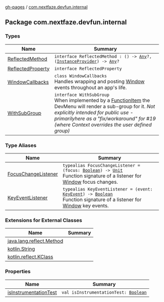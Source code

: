 [gh-pages](../index.md) / [com.nextfaze.devfun.internal](./index.md)

## Package com.nextfaze.devfun.internal

### Types

| Name | Summary |
|---|---|
| [ReflectedMethod](-reflected-method/index.md) | `interface ReflectedMethod : () -> `[`Any`](https://kotlinlang.org/api/latest/jvm/stdlib/kotlin/-any/index.html)`?, (`[`InstanceProvider`](../com.nextfaze.devfun.inject/-instance-provider/index.md)`) -> `[`Any`](https://kotlinlang.org/api/latest/jvm/stdlib/kotlin/-any/index.html)`?` |
| [ReflectedProperty](-reflected-property/index.md) | `interface ReflectedProperty` |
| [WindowCallbacks](-window-callbacks/index.md) | `class WindowCallbacks`<br>Handles wrapping and posting [Window](https://developer.android.com/reference/android/view/Window.html) events throughout an app's life. |
| [WithSubGroup](-with-sub-group/index.md) | `interface WithSubGroup`<br>When implemented by a [FunctionItem](../com.nextfaze.devfun.function/-function-item/index.md) the DevMenu will render a sub-group for it. *Not explicitly intended for public use - primarilyhere as a "fix/workaround" for #19 (where Context overrides the user defined group)* |

### Type Aliases

| Name | Summary |
|---|---|
| [FocusChangeListener](-focus-change-listener.md) | `typealias FocusChangeListener = (focus: `[`Boolean`](https://kotlinlang.org/api/latest/jvm/stdlib/kotlin/-boolean/index.html)`) -> `[`Unit`](https://kotlinlang.org/api/latest/jvm/stdlib/kotlin/-unit/index.html)<br>Function signature of a listener for [Window](https://developer.android.com/reference/android/view/Window.html) focus changes. |
| [KeyEventListener](-key-event-listener.md) | `typealias KeyEventListener = (event: `[`KeyEvent`](https://developer.android.com/reference/android/view/KeyEvent.html)`) -> `[`Boolean`](https://kotlinlang.org/api/latest/jvm/stdlib/kotlin/-boolean/index.html)<br>Function signature of a listener for [Window](https://developer.android.com/reference/android/view/Window.html) key events. |

### Extensions for External Classes

| Name | Summary |
|---|---|
| [java.lang.reflect.Method](java.lang.reflect.-method/index.md) |  |
| [kotlin.String](kotlin.-string/index.md) |  |
| [kotlin.reflect.KClass](kotlin.reflect.-k-class/index.md) |  |

### Properties

| Name | Summary |
|---|---|
| [isInstrumentationTest](is-instrumentation-test.md) | `val isInstrumentationTest: `[`Boolean`](https://kotlinlang.org/api/latest/jvm/stdlib/kotlin/-boolean/index.html) |
